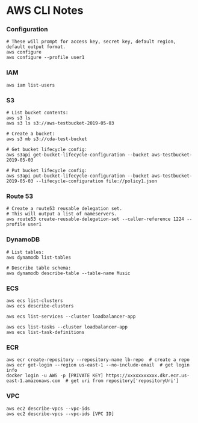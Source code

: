 # AWS CLI Notes

### Configuration

```shell script
# These will prompt for access key, secret key, default region, default output format.
aws configure
aws configure --profile user1
```

### IAM

```shell script
aws iam list-users
```

### S3

```shell script
# List bucket contents:
aws s3 ls
aws s3 ls s3://aws-testbucket-2019-05-03

# Create a bucket:
aws s3 mb s3://cda-test-bucket

# Get bucket lifecycle config:
aws s3api get-bucket-lifecycle-configuration --bucket aws-testbucket-2019-05-03

# Put bucket lifecycle config:
aws s3api put-bucket-lifecycle-configuration --bucket aws-testbucket-2019-05-03 --lifecycle-configuration file://policy1.json
```

### Route 53

```shell script
# Create a route53 reusable delegation set.
# This will output a list of nameservers.
aws route53 create-reusable-delegation-set --caller-reference 1224 --profile user1
```

### DynamoDB

```shell script
# List tables:
aws dynamodb list-tables

# Describe table schema:
aws dynamodb describe-table --table-name Music
```

### ECS

```shell script
aws ecs list-clusters
aws ecs describe-clusters

aws ecs list-services --cluster loadbalancer-app

aws ecs list-tasks --cluster loadbalancer-app
aws ecs list-task-definitions
```

### ECR

```shell script
aws ecr create-repository --repository-name lb-repo  # create a repo
aws ecr get-login --region us-east-1 --no-include-email  # get login info
docker login -u AWS -p [PRIVATE KEY] https://xxxxxxxxxxx.dkr.ecr.us-east-1.amazonaws.com  # get uri from repository['repositoryUri']
```

### VPC

```shell script
aws ec2 describe-vpcs --vpc-ids
aws ec2 describe-vpcs --vpc-ids [VPC ID]
```
